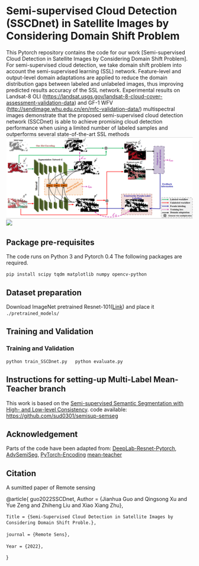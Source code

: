 
# Semi-supervised Cloud Detection (SSCDnet) in Satellite Images by Considering Domain Shift Problem

This Pytorch repository contains the code for our work [Semi-supervised Cloud Detection in Satellite Images by
Considering Domain Shift Problem]. 
 For semi-supervised cloud detection, we take domain shift problem into account the semi-supervised learning (SSL) network. Feature-level and output-level domain adaptations are applied to reduce the domain distribution gaps between labeled and unlabeled images, thus improving predicted results accuracy of the SSL network.
Experimental results on Landsat-8 OLI (https://landsat.usgs.gov/landsat-8-cloud-cover-assessment-validation-data) and GF-1 WFV (http://sendimage.whu.edu.cn/en/mfc-validation-data/) multispectral images demonstrate that the proposed semi-supervised cloud detection network (SSCDnet) is able to achieve promising cloud detection performance when using a limited number of labeled samples and outperforms several state-of-the-art SSL methods
![](framework.png)
![](labeling.png)
## Package pre-requisites
The code runs on Python 3 and Pytorch 0.4 The following packages are required. 

```
pip install scipy tqdm matplotlib numpy opencv-python
```

## Dataset preparation

Download ImageNet pretrained Resnet-101([Link](https://download.pytorch.org/models/resnet101-5d3b4d8f.pth)) and place it ```./pretrained_models/```


## Training and Validation

### Training and Validation 
```
python train_SSCDnet.py   python evaluate.py 
```



## Instructions for setting-up Multi-Label Mean-Teacher branch
This work is based on the [Semi-supervised Semantic Segmentation with High- and Low-level Consistency](https://arxiv.org/pdf/1908.05724.pdf).
code available:
https://github.com/sud0301/semisup-semseg

## Acknowledgement

Parts of the code have been adapted from: 
[DeepLab-Resnet-Pytorch](https://github.com/speedinghzl/Pytorch-Deeplab), [AdvSemiSeg](https://github.com/hfslyc/AdvSemiSeg), [PyTorch-Encoding](https://github.com/zhanghang1989/PyTorch-Encoding)
[mean-teacher](https://github.com/CuriousAI/mean-teacher) 

## Citation
A sumitted paper of Remote sensing


@article{
    guo2022SSCDnet,
    Author = {Jianhua Guo and Qingsong Xu and Yue Zeng and Zhiheng Liu and Xiao Xiang Zhu},
    
    Title = {Semi-Supervised Cloud Detection in Satellite Images by Considering Domain Shift Proble.},
    
    journal = {Remote Sens},
    
    Year = {2022},
}

